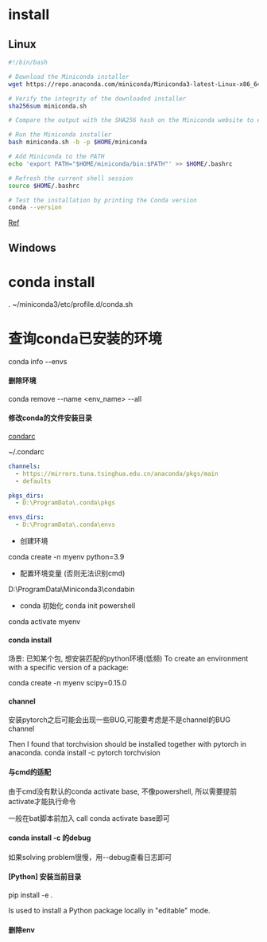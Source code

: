 # install
## Linux
~~~bash
#!/bin/bash

# Download the Miniconda installer
wget https://repo.anaconda.com/miniconda/Miniconda3-latest-Linux-x86_64.sh -O miniconda.sh

# Verify the integrity of the downloaded installer
sha256sum miniconda.sh

# Compare the output with the SHA256 hash on the Miniconda website to ensure integrity

# Run the Miniconda installer
bash miniconda.sh -b -p $HOME/miniconda

# Add Miniconda to the PATH
echo 'export PATH="$HOME/miniconda/bin:$PATH"' >> $HOME/.bashrc

# Refresh the current shell session
source $HOME/.bashrc

# Test the installation by printing the Conda version
conda --version
~~~

[Ref](https://zhuanlan.zhihu.com/p/489499097)

## Windows

# conda install
. ~/miniconda3/etc/profile.d/conda.sh

# 查询conda已安装的环境
conda info --envs

#### 删除环境
conda remove --name <env_name> --all

#### 修改conda的文件安装目录
[condarc](https://docs.conda.io/projects/conda/en/latest/user-guide/configuration/use-condarc.html)

~/.condarc

~~~yaml
channels:
  - https://mirrors.tuna.tsinghua.edu.cn/anaconda/pkgs/main
  - defaults

pkgs_dirs:
  - D:\ProgramData\.conda\pkgs

envs_dirs:
  - D:\ProgramData\.conda\envs
~~~

- 创建环境

conda create -n myenv python=3.9

- 配置环境变量 (否则无法识别cmd)

D:\ProgramData\Miniconda3\condabin

- conda 初始化
conda init powershell  

conda activate myenv  

#### conda install
场景: 已知某个包, 想安装匹配的python环境(低频)
To create an environment with a specific version of a package:

conda create -n myenv scipy=0.15.0

#### channel
安装pytorch之后可能会出现一些BUG,可能要考虑是不是channel的BUG  
channel

Then I found that torchvision should be installed together with pytorch in anaconda.
conda install -c pytorch torchvision

#### 与cmd的适配
由于cmd没有默认的conda activate base, 不像powershell, 所以需要提前activate才能执行命令

一般在bat脚本前加入 call conda activate base即可

#### conda install -c 的debug
如果solving problem很慢，用--debug查看日志即可


#### [Python] 安装当前目录
pip install -e .

Is used to install a Python package locally in "editable" mode.

#### 删除env